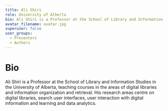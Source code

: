 ```yaml
---
title: Ali Shiri
role: University of Alberta
bio: Ali Shiri is a Professor at the School of Library and Information Studies in the University of Alberta, teaching courses in the areas of digital libraries and information organization and retrieval. His research areas centre on digital libraries, search user interfaces, user interaction with digital information and learning and data analytics.
avatar_filename: avatar.jpg
superuser: false
user_groups:
  - Presenters
  - Authors
---
```

# Bio
Ali Shiri is a Professor at the School of Library and Information Studies in the University of Alberta, teaching courses in the areas of digital libraries and information organization and retrieval. His research areas centre on digital libraries, search user interfaces, user interaction with digital information and learning and data analytics.